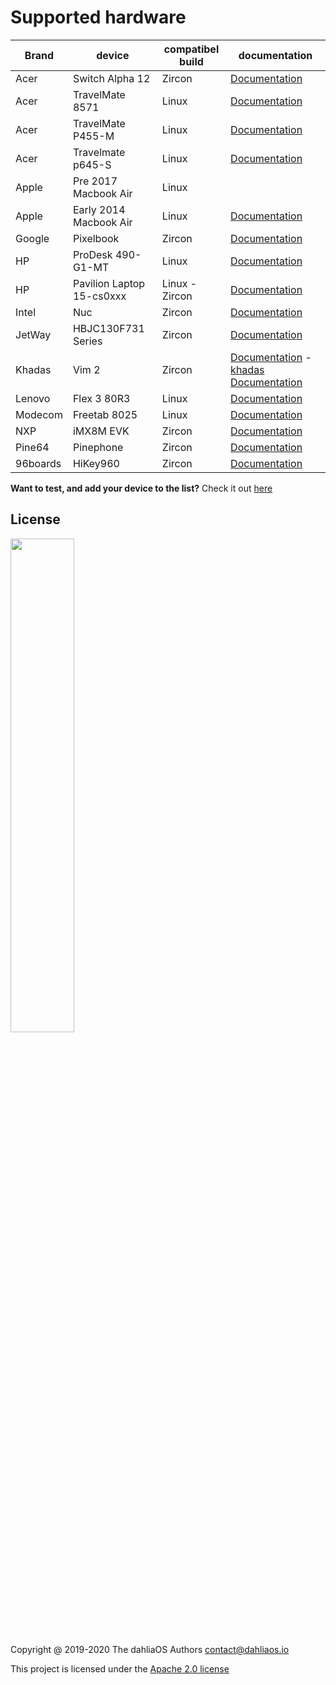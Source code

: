 # Supported hardware

| Brand         | device         | compatibel build | documentation      |      
| -----------  | -----------  | ----------- | ----------- |  
|Acer|Switch Alpha 12|Zircon|[Documentation](https://fuchsia.dev/docs/development/hardware/acer12.md)| 
|Acer|TravelMate 8571|Linux|[Documentation](hardware/Acer/TravelMate-8571.md)| 
|Acer|TravelMate P455-M|Linux|[Documentation](hardware/Acer/TravelMate-P455-M.md)| 
|Acer|Travelmate p645-S|Linux|[Documentation](hardware/Acer/TravelMate-P645-S.md)| 
|Apple|Pre 2017 Macbook Air|Linux|
|Apple|Early 2014 Macbook Air|Linux|[Documentation](hardware/Apple/Macbook-air-early-2014.md)| 
|Google|Pixelbook|Zircon|[Documentation](https://fuchsia.dev/docs/development/hardware/pixelbook.md)| 
|HP|ProDesk 490-G1-MT|Linux|[Documentation](hardware/HP/ProDesk-490-G1-MT.md)| 
|HP|Pavilion Laptop 15-cs0xxx|Linux - Zircon|[Documentation](hardware/HP/Pavilion-Laptop-15-cs0xxx.md)| 
|Intel|Nuc|Zircon|[Documentation](https://fuchsia.dev/docs/development/hardware/developing_on_nuc.md)| 
|JetWay|HBJC130F731 Series|Zircon|[Documentation](https://fuchsia.dev/fuchsia-src/development/hardware/toulouse)| 
|Khadas|Vim 2|Zircon|[Documentation](https://fuchsia.dev/docs/development/hardware/khadas-vim) - [khadas Documentation](https://docs.khadas.com/vim2/BuildFuchsia.html)| 
|Lenovo|Flex 3 80R3|Linux|[Documentation](hardware/Lenovo/Flex-3-80R3.md)| 
|Modecom|Freetab 8025|Linux|[Documentation](hardware/Modecom/Freetab-8025.md)| 
|NXP|iMX8M EVK|Zircon|[Documentation](https://fuchsia.dev/fuchsia-src/development/hardware/imx8mevk)| 
|Pine64|Pinephone|Zircon|[Documentation](hardware/pine64/Pinephone.md)| 
|96boards|HiKey960|Zircon|[Documentation](https://fuchsia.dev/fuchsia-src/development/hardware/hikey960)| 

**Want to test, and add your device to the list?** Check it out [here](.github/CONTRIBUTING.md#supported-devices)

## License

<p align="left">
  <img width="45%" src="https://github.com/dahlia-os/brand/blob/master/Logo%20SVGs/dahliaOS%20logo%20with%20text%20(drop%20shadow).svg"
</p>

Copyright @ 2019-2020 The dahliaOS Authors contact@dahliaos.io

This project is licensed under the [Apache 2.0 license](LICENSE)
